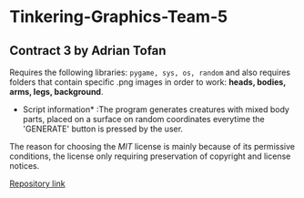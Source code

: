 # Tinkering-Graphics-Team-5


## Contract 3 by Adrian Tofan
Requires the following libraries: ``` pygame, sys, os, random ```
and also requires folders that contain specific .png images in order to work: **heads, bodies, arms, legs, background**.
* Script information* :The program generates creatures with mixed body parts, placed on a surface on random coordinates everytime the 'GENERATE' button is pressed by the user.

The reason for choosing the *MIT* license is mainly because of its permissive conditions, the license only requiring preservation
of copyright and license notices.

[Repository link](https://github.com/PyroDevilBoi/Tinkering-Graphics-Team-5/)

